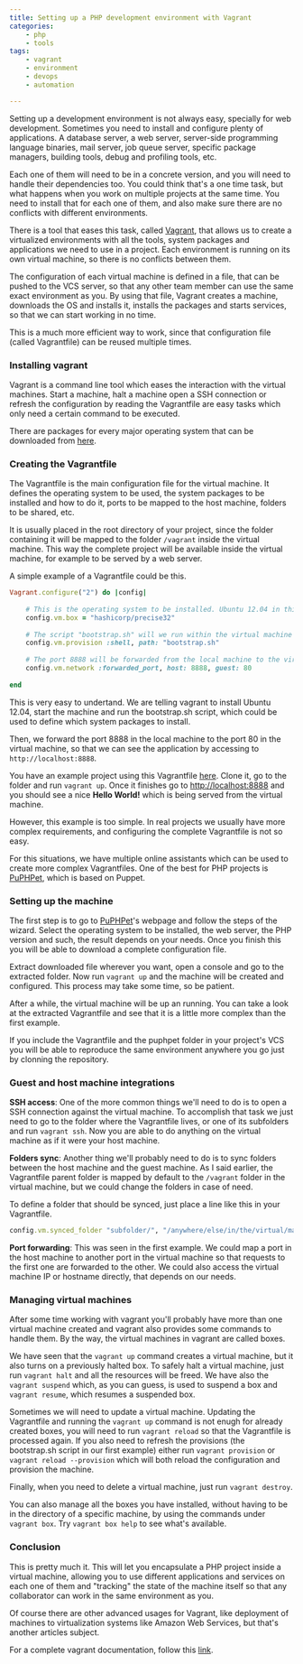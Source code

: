 ```yaml
---
title: Setting up a PHP development environment with Vagrant
categories:
    - php
    - tools
tags:
    - vagrant
    - environment
    - devops
    - automation

---
```


Setting up a development environment is not always easy, specially for web development. Sometimes you need to install and configure plenty of applications. A database server, a web server, server-side programming language binaries, mail server, job queue server, specific package managers, building tools, debug and profiling tools, etc.

Each one of them will need to be in a concrete version, and you will need to handle their dependencies too. You could think that's a one time task, but what happens when you work on multiple projects at the same time. You need to install that for each one of them, and also make sure there are no conflicts with different environments.

There is a tool that eases this task, called [Vagrant](https://www.vagrantup.com/), that allows us to create a virtualized environments with all the tools, system packages and applications we need to use in a project. Each environment is running on its own virtual machine, so there is no conflicts between them.

The configuration of each virtual machine is defined in a file, that can be pushed to the VCS server, so that any other team member can use the same exact environment as you. By using that file, Vagrant creates a machine, downloads the OS and installs it, installs the packages and starts services, so that we can start working in no time.

This is a much more efficient way to work, since that configuration file (called Vagrantfile) can be reused multiple times.

### Installing vagrant

Vagrant is a command line tool which eases the interaction with the virtual machines. Start a machine, halt a machine open a SSH connection or refresh the configuration by reading the Vagrantfile are easy tasks which only need a certain command to be executed.

There are packages for every major operating system that can be downloaded from [here](https://www.vagrantup.com/downloads.html).

### Creating the Vagrantfile

The Vagrantfile is the main configuration file for the virtual machine. It defines the operating system to be used, the system packages to be installed and how to do it, ports to be mapped to the host machine, folders to be shared, etc.

It is usually placed in the root directory of your project, since the folder containing it will be mapped to the folder `/vagrant` inside the virtual machine. This way the complete project will be available inside the virtual machine, for example to be served by a web server. 
 
A simple example of a Vagrantfile could be this.

```ruby
Vagrant.configure("2") do |config|
    
    # This is the operating system to be installed. Ubuntu 12.04 in this case
    config.vm.box = "hashicorp/precise32"
    
    # The script "bootstrap.sh" will we run within the virtual machine once installed
    config.vm.provision :shell, path: "bootstrap.sh"
    
    # The port 8888 will be forwarded from the local machine to the virtual machine's port 80
    config.vm.network :forwarded_port, host: 8888, guest: 80
    
end
```

This is very easy to undertand. We are telling vagrant to install Ubuntu 12.04, start the machine and run the bootstrap.sh script, which could be used to define which system packages to install.

Then, we forward the port 8888 in the local machine to the port 80 in the virtual machine, so that we can see the application by accessing to `http://localhost:8888`.

You have an example project using this Vagrantfile [here](https://github.com/acelaya-blog/vagrant). Clone it, go to the folder and run `vagrant up`. Once it finishes go to [http://localhost:8888](http://localhost:8888) and you should see a nice **Hello World!** which is being served from the virtual machine.

However, this example is too simple. In real projects we usually have more complex requirements, and configuring the complete Vagrantfile is not so easy.

For this situations, we have multiple online assistants which can be used to create more complex Vagrantfiles. One of the best for PHP projects is [PuPHPet](https://puphpet.com), which is based on Puppet.

### Setting up the machine

The first step is to go to [PuPHPet](https://puphpet.com)'s webpage and follow the steps of the wizard. Select the operating system to be installed, the web server, the PHP version and such, the result depends on your needs. Once you finish this you will be able to download a complete configuration file.

Extract downloaded file wherever you want, open a console and go to the extracted folder. Now run `vagrant up` and the machine will be created and configured. This process may take some time, so be patient.

After a while, the virtual machine will be up an running. You can take a look at the extracted Vagrantfile and see that it is a little more complex than the first example.
 
If you include the Vagrantfile and the puphpet folder in your project's VCS you will be able to reproduce the same environment anywhere you go just by clonning the repository.

### Guest and host machine integrations

**SSH access**: One of the more common things we'll need to do is to open a SSH connection against the virtual machine. To accomplish that task we just need to go to the folder where the Vagrantfile lives, or one of its subfolders and run `vagrant ssh`. Now you are able to do anything on the virtual machine as if it were your host machine.

**Folders sync**: Another thing we'll probably need to do is to sync folders between the host machine and the guest machine. As I said earlier, the Vagrantfile parent folder is mapped by default to the `/vagrant` folder in the virtual machine, but we could change the folders in case of need.

To define a folder that should be synced, just place a line like this in your Vagrantfile.
 
```ruby
config.vm.synced_folder "subfolder/", "/anywhere/else/in/the/virtual/machine"
```

**Port forwarding**: This was seen in the first example. We could map a port in the host machine to another port in the virtual machine so that requests to the first one are forwarded to the other. We could also access the virtual machine IP or hostname directly, that depends on our needs.

### Managing virtual machines

After some time working with vagrant you'll probably have more than one virtual machine created and vagrant also provides some commands to handle them. By the way, the virtual machines in vagrant are called boxes.

We have seen that the `vagrant up` command creates a virtual machine, but it also turns on a previously halted box. To safely halt a virtual machine, just run `vagrant halt` and all the resources will be freed. We have also the `vagrant suspend` which, as you can guess, is used to suspend a box and `vagrant resume`, which resumes a suspended box.

Sometimes we will need to update a virtual machine. Updating the Vagrantfile and running the `vagrant up` command is not enugh for already created boxes, you will need to run `vagrant reload` so that the Vagrantfile is processed again. If you also need to refresh the provisions (the bootstrap.sh script in our first example) either run `vagrant provision` or `vagrant reload --provision` which will both reload the configuration and provision the machine.

Finally, when you need to delete a virtual machine, just run `vagrant destroy`.

You can also manage all the boxes you have installed, without having to be in the directory of a specific machine, by using the commands under `vagrant box`. Try `vagrant box help` to see what's available.

### Conclusion

This is pretty much it. This will let you encapsulate a PHP project inside a virtual machine, allowing you to use different applications and services on each one of them and "tracking" the state of the machine itself so that any collaborator can work in the same environment as you.

Of course there are other advanced usages for Vagrant, like deployment of machines to virtualization systems like Amazon Web Services, but that's another articles subject.

For a complete vagrant documentation, follow this [link](https://docs.vagrantup.com/v2/getting-started/index.html).
